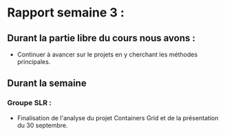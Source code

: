 # Rapport semaine 3 :

## Durant la partie libre du cours nous avons : 

- Continuer à avancer sur le projets en y cherchant les méthodes principales.

## Durant la semaine 

### Groupe SLR :

- Finalisation de l'analyse du projet Containers Grid et de la présentation du 30 septembre.
